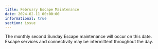 ```yaml
---
title: February Escape Maintenance 
date: 2024-02-11 00:00:00
informational: true
section: issue
---
```


The monthly second Sunday Escape maintenance will occur on this date. Escape services and connectivity may be intermittent throughout the day.
